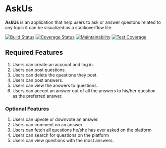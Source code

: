 # AskUs
**AskUs** is an application that help users to ask or answer questons related to any topic it can be visualized as a stackoverflow lite.


 [![Build Status](https://travis-ci.org/Johnpaul-Borree/AskUs.svg?branch=develop)](https://travis-ci.org/Johnpaul-Borree/AskUs)
[![Coverage Status](https://coveralls.io/repos/github/Johnpaul-Borree/AskUs/badge.svg?branch=develop)](https://coveralls.io/github/Johnpaul-Borree/AskUs)
[![Maintainability](https://api.codeclimate.com/v1/badges/555dd4f03f093552b7a1/maintainability)](https://codeclimate.com/github/Johnpaul-Borree/AskUs/maintainability)
[![Test Coverage](https://api.codeclimate.com/v1/badges/555dd4f03f093552b7a1/test_coverage)](https://codeclimate.com/github/Johnpaul-Borree/AskUs/test_coverage)

## Required Features
1. Users can create an account and log in.
2. Users can post questions.
3. Users can delete the questions they post.
4. Users can post answers.
5. Users can view the answers to questions.
6. Users can accept an answer out of all the answers to his/her question as the preferred
answer.

### Optional Features
1. Users can upvote or downvote an answer.
2. Users can comment on an answer.
3. Users can fetch all questions he/she has ever asked on the platform
4. Users can search for questions on the platform
5. Users can view questions with the most answers.

